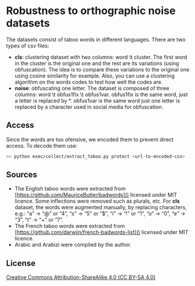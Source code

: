 # Robustness to orthographic noise datasets


The datasets consist of taboo words in different languages.
There are two types of csv files:
- **cls**: clustering dataset with two columns: word \t cluster. The first word in the cluster is the original one and the rest are its variations (using obfuscation). The idea is to compare these variations to the original one using cosine similarity for example. Also, you can use a clustering algorithm on the words codes to test how well the codes are.
- **noise**: obfuscating one letter. The dataset is composed of three columns: word \t obfus1fix \t obfus1var. obfus1fix is the same word, just a letter is replaced by *. obfus1var is the same word just one letter is replaced by a character used in social media for obfuscation. 

## Access

Since the words are too ofensive, we encoded them to prevent direct access.
To decode them use:
```sh
>> python exec/collect/extract_taboo.py protect <url-to-encoded-csv>
```

## Sources
- The English taboo words were extracted from [https://github.com/MauriceButler/badwords]() licensed under MIT licence.
Some inflections were removed such as plurals, etc. 
For **cls** dataset, the words were augmented manually, by replacing characters, e.g.: “a” → “@” or “4”, “s” → “5” or “$”, “i” → “!” or “1”, “o” → “0”, “e” → “3”, “t” → “+” or “7”.  
- The French taboo words were extracted from [https://github.com/darwiin/french-badwords-list]() licensed under MIT licence.
- Arabic and Arabizi were compiled by the author.

## License
[Creative Commons Attribution-ShareAlike 4.0 (CC BY-SA 4.0)](https://creativecommons.org/licenses/by-sa/4.0/)